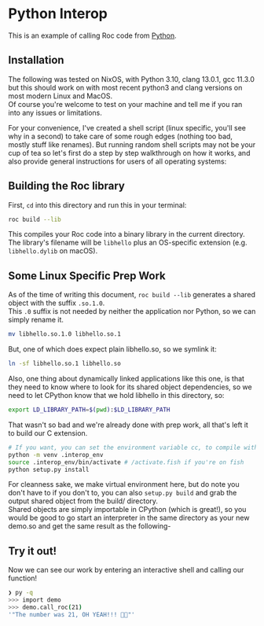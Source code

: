 # Python Interop

This is an example of calling Roc code from [Python](https://www.python.org/).

## Installation

The following was tested on NixOS, with Python 3.10, clang 13.0.1, gcc 11.3.0 but this should work on with most recent python3 and clang versions on most modern Linux and MacOS.\
Of course you're welcome to test on your machine and tell me if you ran into any issues or limitations.

For your convenience, I've created a shell script (linux specific, you'll see why in a second) to take care of some rough edges (nothing too bad, mostly stuff like renames).
But running random shell scripts may not be your cup of tea so let's first do a step by step walkthrough on how it works, and also provide general instructions for users of all operating systems:

## Building the Roc library

First, `cd` into this directory and run this in your terminal:

```sh
roc build --lib
```

This compiles your Roc code into a binary library in the current directory. The library's filename will be `libhello` plus an OS-specific extension (e.g. `libhello.dylib` on macOS).

## Some Linux Specific Prep Work
As of the time of writing this document, `roc build --lib` generates a shared object with the suffix `.so.1.0`.\
This `.0` suffix is not needed by neither the application nor Python, so we can simply rename it.

``` sh
mv libhello.so.1.0 libhello.so.1
```
But, one of which does expect plain libhello.so, so we symlink it:

``` sh
ln -sf libhello.so.1 libhello.so
```

Also, one thing about dynamically linked applications like this one, is that they need to know where to look for its shared object dependencies, so we need to let CPython know that we hold libhello in this directory, so:

``` sh
export LD_LIBRARY_PATH=$(pwd):$LD_LIBRARY_PATH
```

That wasn't so bad and we're already done with prep work, all that's left it to build our C extension.

``` sh
# If you want, you can set the environment variable cc, to compile with clang instead of gcc
python -m venv .interop_env
source .interop_env/bin/activate # /activate.fish if you're on fish
python setup.py install
```
For cleanness sake, we make virtual environment here, but do note you don't have to if you don't to, you can also `setup.py build` and grab the output shared object from the build/ directory.\
Shared objects are simply importable in CPython (which is great!), so you would be good to go start an interpreter in the same directory as your new demo.so and get the same result as the following-

## Try it out!

Now we can see our work by entering an interactive shell and calling our function!

```sh
❯ py -q
>>> import demo
>>> demo.call_roc(21)
'"The number was 21, OH YEAH!!! 🤘🤘"'
```
